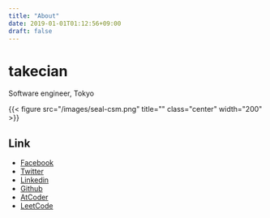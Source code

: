 ```yaml
---
title: "About"
date: 2019-01-01T01:12:56+09:00
draft: false
---
```


# takecian

Software engineer, Tokyo

{{< figure src="/images/seal-csm.png" title="" class="center" width="200" >}}

## Link
* [Facebook](https://www.facebook.com/takecian)
* [Twitter](https://twitter.com/takecian)
* [Linkedin](https://www.linkedin.com/in/takeshi-fujiki-a9295929/)
* [Github](https://github.com/takecian)
* [AtCoder](https://atcoder.jp/users/takecian)
* [LeetCode](https://leetcode.com/takecian/)